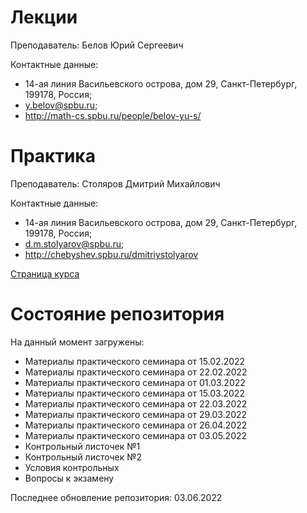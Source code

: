 # Лекции

Преподаватель: Белов Юрий Сергеевич

Контактные данные: 
+ 14-ая линия Васильевского острова, дом 29, Санкт-Петербург, 199178, Россия; 
+ y.belov@spbu.ru;
+ http://math-cs.spbu.ru/people/belov-yu-s/

# Практика

Преподаватель: Столяров Дмитрий Михайлович

Контактные данные:
+ 14-ая линия Васильевского острова, дом 29, Санкт-Петербург, 199178, Россия;
+ d.m.stolyarov@spbu.ru;
+ http://chebyshev.spbu.ru/dmitriystolyarov

[Страница курса](https://math-cs.spbu.ru/dmitriystolyarov/analiz-4-vesna-2022/)

# Состояние репозитория

На данный момент загружены:
+ Материалы практического семинара от 15.02.2022
+ Материалы практического семинара от 22.02.2022
+ Материалы практического семинара от 01.03.2022
+ Материалы практического семинара от 15.03.2022
+ Материалы практического семинара от 22.03.2022
+ Материалы практического семинара от 29.03.2022
+ Материалы практического семинара от 26.04.2022
+ Материалы практического семинара от 03.05.2022
+ Контрольный листочек №1
+ Контрольный листочек №2
+ Условия контрольных
+ Вопросы к экзамену

Последнее обновление репозитория: 03.06.2022
